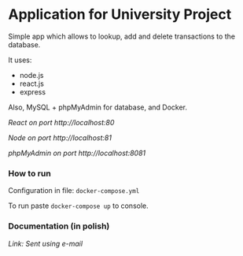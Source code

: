 # Application for University Project

Simple app which allows to lookup, add and delete transactions to the database.

It uses:
* node.js
* react.js
* express

Also, MySQL + phpMyAdmin for database, and Docker.

*React on port http://localhost:80*

*Node on port http://localhost:81*

*phpMyAdmin on port http://localhost:8081*

### How to run

Configuration in file: `docker-compose.yml`

To run paste `docker-compose up` to console.


### Documentation (in polish)

*Link: Sent using e-mail*
